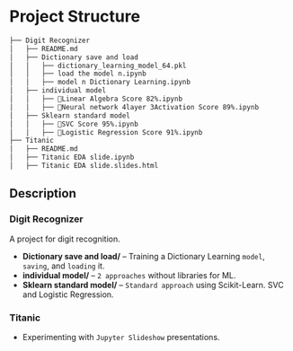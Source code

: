 # Project Structure

```markdown
├── Digit Recognizer 
│   ├── README.md  
│   ├── Dictionary save and load
│   │   ├── dictionary_learning_model_64.pkl  
│   │   ├── load the model n.ipynb  
│   │   ├── model n Dictionary Learning.ipynb  
│   ├── individual model
│   │   ├── 🚀Linear Algebra Score 82%.ipynb  
│   │   ├── 🤖Neural network 4layer 3Activation Score 89%.ipynb  
│   ├── Sklearn standard model 
│   │   ├── 🔪SVC Score 95%.ipynb  
│   │   ├── 🧩Logistic Regression Score 91%.ipynb  
├── Titanic
│   ├── README.md  
│   ├── Titanic EDA slide.ipynb  
│   ├── Titanic EDA slide.slides.html  
```

## Description

### Digit Recognizer
A project for digit recognition.

- **Dictionary save and load/** – Training a Dictionary Learning `model`, `saving`, and `loading` it.
- **individual model/** – `2 approaches` without libraries for ML.
- **Sklearn standard model/** – `Standard approach` using Scikit-Learn. SVC and Logistic Regression.

### Titanic
- Experimenting with `Jupyter Slideshow` presentations.

